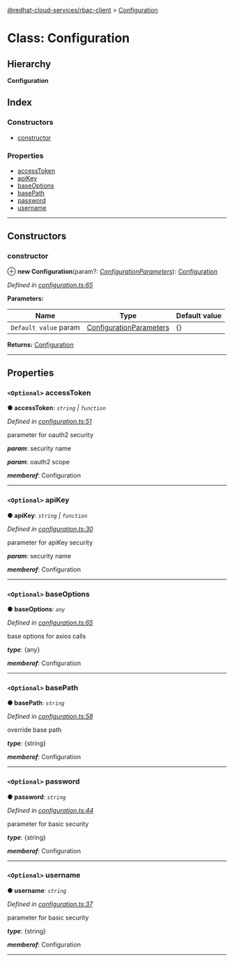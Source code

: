 [@redhat-cloud-services/rbac-client](../README.md) > [Configuration](../classes/configuration.md)

# Class: Configuration

## Hierarchy

**Configuration**

## Index

### Constructors

* [constructor](configuration.md#constructor)

### Properties

* [accessToken](configuration.md#accesstoken)
* [apiKey](configuration.md#apikey)
* [baseOptions](configuration.md#baseoptions)
* [basePath](configuration.md#basepath)
* [password](configuration.md#password)
* [username](configuration.md#username)

---

## Constructors

<a id="constructor"></a>

###  constructor

⊕ **new Configuration**(param?: *[ConfigurationParameters](../interfaces/configurationparameters.md)*): [Configuration](configuration.md)

*Defined in [configuration.ts:65](https://github.com/karelhala/javascript-clients/blob/master/packages/rbac/configuration.ts#L65)*

**Parameters:**

| Name | Type | Default value |
| ------ | ------ | ------ |
| `Default value` param | [ConfigurationParameters](../interfaces/configurationparameters.md) |  {} |

**Returns:** [Configuration](configuration.md)

___

## Properties

<a id="accesstoken"></a>

### `<Optional>` accessToken

**● accessToken**: *`string` \| `function`*

*Defined in [configuration.ts:51](https://github.com/karelhala/javascript-clients/blob/master/packages/rbac/configuration.ts#L51)*

parameter for oauth2 security

*__param__*: security name

*__param__*: oauth2 scope

*__memberof__*: Configuration

___
<a id="apikey"></a>

### `<Optional>` apiKey

**● apiKey**: *`string` \| `function`*

*Defined in [configuration.ts:30](https://github.com/karelhala/javascript-clients/blob/master/packages/rbac/configuration.ts#L30)*

parameter for apiKey security

*__param__*: security name

*__memberof__*: Configuration

___
<a id="baseoptions"></a>

### `<Optional>` baseOptions

**● baseOptions**: *`any`*

*Defined in [configuration.ts:65](https://github.com/karelhala/javascript-clients/blob/master/packages/rbac/configuration.ts#L65)*

base options for axios calls

*__type__*: {any}

*__memberof__*: Configuration

___
<a id="basepath"></a>

### `<Optional>` basePath

**● basePath**: *`string`*

*Defined in [configuration.ts:58](https://github.com/karelhala/javascript-clients/blob/master/packages/rbac/configuration.ts#L58)*

override base path

*__type__*: {string}

*__memberof__*: Configuration

___
<a id="password"></a>

### `<Optional>` password

**● password**: *`string`*

*Defined in [configuration.ts:44](https://github.com/karelhala/javascript-clients/blob/master/packages/rbac/configuration.ts#L44)*

parameter for basic security

*__type__*: {string}

*__memberof__*: Configuration

___
<a id="username"></a>

### `<Optional>` username

**● username**: *`string`*

*Defined in [configuration.ts:37](https://github.com/karelhala/javascript-clients/blob/master/packages/rbac/configuration.ts#L37)*

parameter for basic security

*__type__*: {string}

*__memberof__*: Configuration

___

